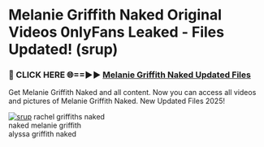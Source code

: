 # Melanie Griffith Naked Original Videos 0nlyFans Leaked - Files Updated! (srup)

<h3>🔴 CLICK HERE 🌐==►► <a href="https://tinyurl.com/up5wt9bj" rel="nofollow">Melanie Griffith Naked Updated Files</a></h3>

Get Melanie Griffith Naked and all content. Now you can access all videos and pictures of Melanie Griffith Naked. New Updated Files 2025!

[![srup](https://i.imgur.com/ABiUzMV.gif)](https://tinyurl.com/up5wt9bj)
rachel griffiths naked<br>
naked melanie griffith<br>
alyssa griffith naked